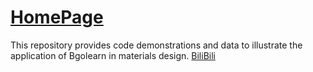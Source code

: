 # [HomePage](http://bgolearn.caobin.asia/) 
This repository provides code demonstrations and data to illustrate the application of Bgolearn in materials design. [BiliBili](https://m.bilibili.com/video/BV1LTtLeaEZp?buvid=Y345CE3557236F9745C19B291052E1114B47&is_story_h5=false&mid=cKE7LXHZdUdBetZbd%2FNVln8FTQ%2FSZMtL1rElX6M3iMo%3D&plat_id=240&share_from=ugc&share_medium=iphone&share_plat=ios&share_source=WEIXIN&share_tag=s_i&timestamp=1726650391&unique_k=fyJEJqG&up_id=3546615870654962)

